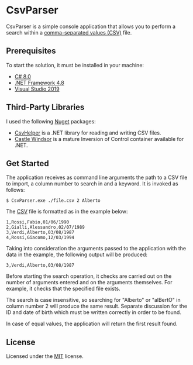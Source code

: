 # CsvParser

CsvParser is a simple console application that allows you to perform a search within a [comma-separated values (CSV)](https://en.wikipedia.org/wiki/Comma-separated_values) file.

## Prerequisites

To start the solution, it must be installed in your machine:

- [C# 8.0](https://docs.microsoft.com/en-us/dotnet/csharp/whats-new/csharp-8)
- [.NET Framework 4.8](https://dotnet.microsoft.com/)
- [Visual Studio 2019](https://visualstudio.microsoft.com/)

## Third-Party Libraries

I used the following [Nuget](https://www.nuget.org/) packages:
- [CsvHelper](https://joshclose.github.io/CsvHelper/) is a .NET library for reading and writing CSV files.
- [Castle Windsor](http://www.castleproject.org/) is a mature Inversion of Control container available for .NET.

## Get Started

The application receives as command line arguments the path to a CSV file to import, a column number to search in and a keyword. It is invoked as follows:

    $ CsvParser.exe ./file.csv 2 Alberto

The [CSV](resources/file.csv) file is formatted as in the example below:

    1,Rossi,Fabio,01/06/1990
    2,Gialli,Alessandro,02/07/1989
    3,Verdi,Alberto,03/08/1987
    4,Rossi,Giacomo,12/03/1994

Taking into consideration the arguments passed to the application with the data in the example, the following output will be produced:

    3,Verdi,Alberto,03/08/1987

Before starting the search operation, it checks are carried out on the number of arguments entered and on the arguments themselves. For example, it checks that the specified file exists.

The search is case insensitive, so searching for "Alberto" or "alBertO" in column number 2 will produce the same result. Separate discussion for the ID and date of birth which must be written correctly in order to be found.

In case of equal values, the application will return the first result found.

## License

Licensed under the [MIT](LICENSE) license.
